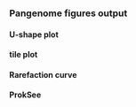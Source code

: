 ### Pangenome figures output

#### U-shape plot

#### tile plot

#### Rarefaction curve

#### ProkSee